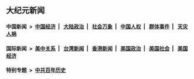 ## 大纪元新闻

#### 中国新闻 &nbsp;>&nbsp; [中国经济](indexes/ncid283/README.md?11012045) &nbsp;| &nbsp; [大陆政治](indexes/ncid277/README.md?11012045) &nbsp;| &nbsp; [社会万象](indexes/ncid282/README.md?11012045) &nbsp;| &nbsp; [中国人权](indexes/ncid278/README.md?11012045) &nbsp;| &nbsp; [群体事件](indexes/ncid279/README.md?11012045) &nbsp;| &nbsp; [天灾人祸](indexes/ncid280/README.md?11012045)

#### 国际新闻 &nbsp;>&nbsp; [美中关系](indexes/nf1412576/README.md?11012045) &nbsp;| &nbsp; [台湾新闻](indexes/ncid1349361/README.md?11012045) &nbsp;| &nbsp; [香港新闻](indexes/ncid1349362/README.md?11012045) &nbsp;| &nbsp; [美国政治](indexes/ncid1078159/README.md?11012045) &nbsp;| &nbsp; [美国社会](indexes/ncid1078160/README.md?11012045) &nbsp;| &nbsp; [美国经济](indexes/ncid1078158/README.md?11012045)

#### 特别专题 &nbsp;>&nbsp; [中共百年历史](https://github.com/epoch-news/epoch-special/blob/master/README.md?11012045)  
